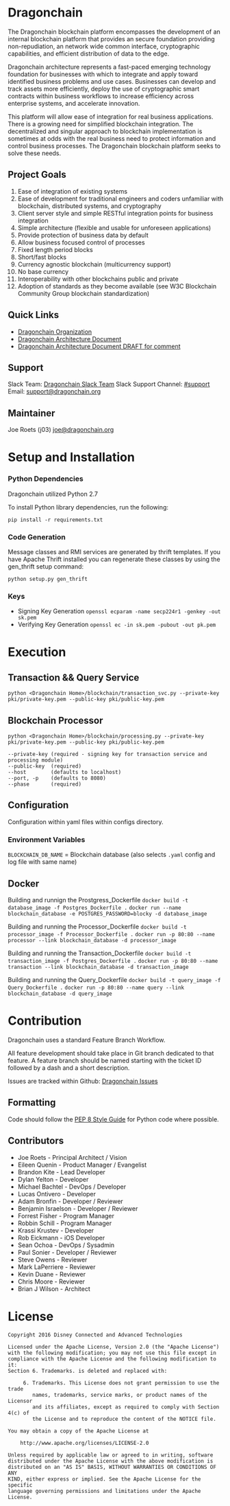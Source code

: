 # Dragonchain
The Dragonchain blockchain platform encompasses the development of an internal blockchain platform that provides an secure foundation providing non-repudiation, an network wide common interface, cryptographic capabilities, and efficient distribution of data to the edge.

Dragonchain architecture represents a fast-paced emerging technology foundation for businesses with which to integrate and apply toward identified business problems and use cases. Businesses can develop and track assets more efficiently, deploy the use of cryptographic smart contracts within business workflows to increase efficiency across enterprise systems, and accelerate innovation.

This platform will allow ease of integration for real business applications. There is a growing need for simplified blockchain integration. The decentralized and singular approach to blockchain implementation is sometimes at odds with the real business need to protect information and control business processes. The Dragonchain blockchain platform seeks to solve these needs.

## Project Goals

1. Ease of integration of existing systems 
1. Ease of development for traditional engineers and coders unfamiliar with blockchain, 
distributed systems, and cryptography 
1. Client server style and simple RESTful integration points for business integration 
1. Simple architecture (flexible and usable for unforeseen applications) 
1. Provide protection of business data by default
1. Allow business focused control of processes
1. Fixed length period blocks 
1. Short/fast blocks 
1. Currency agnostic blockchain (multi­currency support) 
1. No base currency 
1. Interoperability with other blockchains public and private 
1. Adoption of standards as they become available (see ​W3C Blockchain Community 
Group blockchain standardization​) 


## Quick Links
* [Dragonchain Organization](https://github.com/dragonchain/dragonchain.github.io)
* [Dragonchain Architecture Document](https://github.com/dragonchain/dragonchain.github.io/blob/master/DragonchainArchitecture.pdf)
* [Dragonchain Architecture Document DRAFT for comment](https://docs.google.com/document/d/1SRhBUeGN1dpm9sZsxTrqEHx0qL3_R3DPg-fcMUhUKWs)

## Support
Slack Team: [Dragonchain Slack Team](https://dragonchain.slack.com/)
Slack Support Channel: [#support](https://dragonchain.slack.com/messages/support/)
Email: support@dragonchain.org

## Maintainer
Joe Roets (j03)
joe@dragonchain.org

# Setup and Installation

### Python Dependencies

Dragonchain utilized Python 2.7

To install Python library dependencies, run the following:

    pip install -r requirements.txt

### Code Generation

Message classes and RMI services are generated by thrift templates.
If you have Apache Thrift installed you can regenerate these classes by using the gen_thrift setup command:

    python setup.py gen_thrift

### Keys

* Signing Key Generation `openssl ecparam -name secp224r1 -genkey -out sk.pem`
* Verifying Key Generation `openssl ec -in sk.pem -pubout -out pk.pem`


# Execution

## Transaction && Query Service
    python <Dragonchain Home>/blockchain/transaction_svc.py --private-key pki/private-key.pem --public-key pki/public-key.pem

## Blockchain Processor

    python <Dragonchain Home>/blockchain/processing.py --private-key pki/private-key.pem --public-key pki/public-key.pem

    --private-key (required - signing key for transaction service and processing module)
    --public-key  (required)
    --host        (defaults to localhost)
    --port, -p    (defaults to 8080)
    --phase       (required)

## Configuration

Configuration within yaml files within configs directory.

### Environment Variables

`BLOCKCHAIN_DB_NAME` = Blockchain database (also selects `.yaml` config and log file with same name)

## Docker

Building and runnign the Prostgress_Dockerfile
`docker build -t database_image -f Postgres_Dockerfile .`
`docker run --name blockchain_database -e POSTGRES_PASSWORD=blocky -d database_image`
  
Building and running the Processor_Dockerfile
`docker build -t processor_image -f Processor_Dockerfile .`
`docker run -p 80:80 --name processor --link blockchain_database -d processor_image`

Building and running the Transaction_Dockerfile
`docker build -t transaction_image -f Postgres_Dockerfile .`
`docker run -p 80:80 --name transaction --link blockchain_database -d transaction_image`

Building and running the Query_Dockerfile
`docker build -t query_image -f Query_Dockerfile .`
`docker run -p 80:80 --name query --link blockchain_database -d query_image`
   

# Contribution

Dragonchain uses a standard Feature Branch Workflow.

All feature development should take place in Git branch dedicated to that feature. A feature branch should be named starting with the ticket ID followed by a dash and a short description.

Issues are tracked within Github: [Dragonchain Issues](https://github.com/dragonchain/dragonchain/issues)

## Formatting

Code should follow the [PEP 8 Style Guide](https://www.python.org/dev/peps/pep-0008/) for Python code where possible. 

## Contributors

- Joe Roets - Principal Architect / Vision
- Eileen Quenin - Product Manager / Evangelist
- Brandon Kite - Lead Developer
- Dylan Yelton - Developer
- Michael Bachtel - DevOps / Developer
- Lucas Ontivero - Developer
- Adam Bronfin - Developer / Reviewer
- Benjamin Israelson - Developer / Reviewer
- Forrest Fisher - Program Manager
- Robbin Schill - Program Manager
- Krassi Krustev - Developer
- Rob Eickmann - iOS Developer
- Sean Ochoa - DevOps / Sysadmin
- Paul Sonier - Developer / Reviewer
- Steve Owens - Reviewer
- Mark LaPerriere - Reviewer
- Kevin Duane - Reviewer
- Chris Moore - Reviewer
- Brian J Wilson - Architect




# License

```
Copyright 2016 Disney Connected and Advanced Technologies

Licensed under the Apache License, Version 2.0 (the "Apache License")
with the following modification; you may not use this file except in
compliance with the Apache License and the following modification to it:
Section 6. Trademarks. is deleted and replaced with:

     6. Trademarks. This License does not grant permission to use the trade
        names, trademarks, service marks, or product names of the Licensor
        and its affiliates, except as required to comply with Section 4(c) of
        the License and to reproduce the content of the NOTICE file.

You may obtain a copy of the Apache License at

    http://www.apache.org/licenses/LICENSE-2.0

Unless required by applicable law or agreed to in writing, software
distributed under the Apache License with the above modification is
distributed on an "AS IS" BASIS, WITHOUT WARRANTIES OR CONDITIONS OF ANY
KIND, either express or implied. See the Apache License for the specific
language governing permissions and limitations under the Apache License.
```
